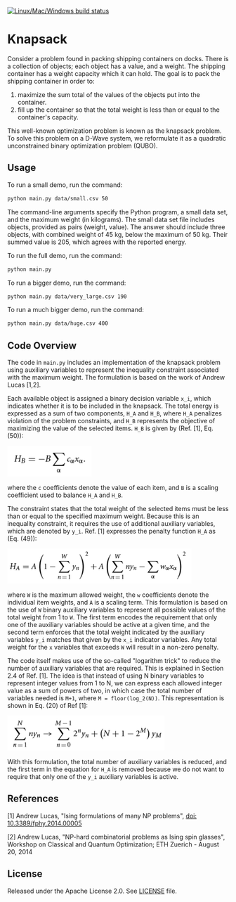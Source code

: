 [![Linux/Mac/Windows build status](
  https://circleci.com/gh/dwave-examples/knapsack.svg?style=svg)](
  https://circleci.com/gh/dwave-examples/knapsack)

# Knapsack

Consider a problem found in packing shipping containers on docks. There is a
collection of objects; each object has a value, and a weight. The shipping
container has a weight capacity which it can hold. The goal is to pack the
shipping container in order to:

1) maximize the sum total of the values of the objects put into the container.
2) fill up the container so that the total weight is less than or equal to the
   container's capacity.

This well-known optimization problem is known as the knapsack problem.
To solve this problem on a D-Wave system, we reformulate it as a quadratic
unconstrained binary optimization problem (QUBO).

## Usage

To run a small demo, run the command:

```bash
python main.py data/small.csv 50
```

The command-line arguments specify the Python program, a small data set, and the
maximum weight (in kilograms). The small data set file includes objects,
provided as pairs (weight, value).  The answer should include three objects,
with combined weight of 45 kg, below the maximum of 50 kg. Their summed value is
205, which agrees with the reported energy.

To run the full demo, run the command:

```bash
python main.py
```

To run a bigger demo, run the command:

```bash
python main.py data/very_large.csv 190
```

To run a much bigger demo, run the command:

```bash
python main.py data/huge.csv 400
```

## Code Overview

The code in `main.py` includes an implementation of the knapsack problem using
auxiliary variables to represent the inequality constraint associated with the
maximum weight.  The formulation is based on the work of Andrew Lucas [1,2].

Each available object is assigned a binary decision variable `x_i`, which
indicates whether it is to be included in the knapsack.  The total energy is
expressed as a sum of two components, `H_A` and `H_B`, where `H_A` penalizes
violation of the problem constraints, and `H_B` represents the objective of
maximizing the value of the selected items.  `H_B` is given by (Ref. [1],
Eq. (50)):

<img src="images/HB.png" alt="HB Equation" height="70">

where the `c` coefficients denote the value of each item, and `B` is a scaling
coefficient used to balance `H_A` and `H_B`.

The constraint states that the total weight of the selected items must be less
than or equal to the specified maximum weight.  Because this is an inequality
constraint, it requires the use of additional auxiliary variables, which are
denoted by `y_i`.  Ref. [1] expresses the penalty function `H_A` as (Eq. (49)):

<img src="images/HA.png" alt="HA Equation" height="80">

where `W` is the maximum allowed weight, the `w` coefficients denote the
individual item weights, and `A` is a scaling term.  This formulation is based
on the use of `W` binary auxiliary variables to represent all possible values of
the total weight from 1 to `W`.  The first term encodes the requirement that
only one of the auxiliary variables should be active at a given time, and the
second term enforces that the total weight indicated by the auxiliary variables
`y_i` matches that given by the `x_i` indicator variables.  Any total weight for
the `x` variables that exceeds `W` will result in a non-zero penalty.

The code itself makes use of the so-called "logarithm trick" to reduce the
number of auxiliary variables that are required.  This is explained in Section
2.4 of Ref. [1].  The idea is that instead of using N binary variables to
represent integer values from 1 to N, we can express each allowed integer value
as a sum of powers of two, in which case the total number of variables needed is
`M+1`, where `M = floor(log_2(N))`.  This representation is shown in Eq. (20) of
Ref [1]:

<img src="images/Eq_20.png" alt="Equation 20" height="80">

With this formulation, the total number of auxiliary variables is reduced, and
the first term in the equation for `H_A` is removed because we do not want to
require that only one of the `y_i` auxiliary variables is active.

## References

[1] Andrew Lucas, "Ising formulations of many NP problems", [doi:
10.3389/fphy.2014.00005](https://www.frontiersin.org/articles/10.3389/fphy.2014.00005/full)

[2] Andrew Lucas, "NP-hard combinatorial problems as Ising spin glasses", Workshop
on Classical and Quantum Optimization; ETH Zuerich - August 20, 2014

## License

Released under the Apache License 2.0. See [LICENSE](LICENSE) file.
